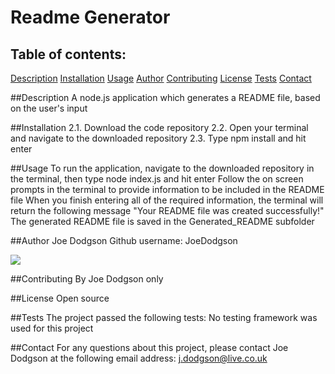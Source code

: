 # Readme Generator

## Table of contents:
[Description](##description)
[Installation](##installation)
[Usage](##usage)
[Author](##author)
[Contributing](##contributing)
[License](##license)
[Tests](##tests)
[Contact](##contact)

##Description
A node.js application which generates a README file, based on the user's input

##Installation
2.1. Download the code repository
2.2. Open your terminal and navigate to the downloaded repository
2.3. Type npm install and hit enter

##Usage
To run the application, navigate to the downloaded repository in the terminal, then type node index.js and hit enter
Follow the on screen prompts in the terminal to provide information to be included in the README file
When you finish entering all of the required information, the terminal will return the following message "Your README file was created successfully!"
The generated README file is saved in the Generated_README subfolder

##Author
Joe Dodgson
Github username: JoeDodgson

<img src="https://avatars2.githubusercontent.com/u/50573262?v=4">

##Contributing
By Joe Dodgson only

##License
Open source

##Tests
The project passed the following tests:
No testing framework was used for this project

##Contact
For any questions about this project, please contact Joe Dodgson at the following email address:
j.dodgson@live.co.uk
